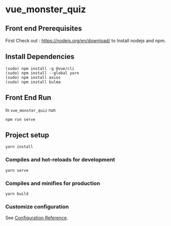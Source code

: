 # vue_monster_quiz

## Front end Prerequisites
First Check out : https://nodejs.org/en/download/ to Install nodejs and npm.

## Install Dependencies
```
(sudo) npm install -g @vue/cli
(sudo) npm install --global yarn
(sudo) npm install axios
(sudo) npm install bulma
```

## Front End Run
In `vue_monster_quiz` run
```
npm run serve
```

## Project setup
```
yarn install
```

### Compiles and hot-reloads for development
```
yarn serve
```

### Compiles and minifies for production
```
yarn build
```

### Customize configuration
See [Configuration Reference](https://cli.vuejs.org/config/).
